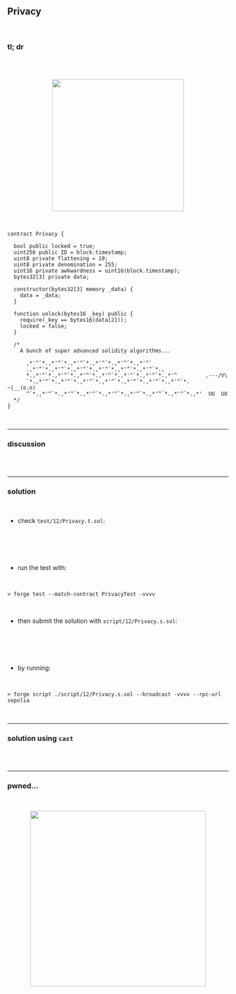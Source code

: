 ## Privacy

<br>


### tl; dr

<br>





<br>
  
<p align="center">
<img width="300" src="">
</p>


<br>

```solidity
contract Privacy {

  bool public locked = true;
  uint256 public ID = block.timestamp;
  uint8 private flattening = 10;
  uint8 private denomination = 255;
  uint16 private awkwardness = uint16(block.timestamp);
  bytes32[3] private data;

  constructor(bytes32[3] memory _data) {
    data = _data;
  }
  
  function unlock(bytes16 _key) public {
    require(_key == bytes16(data[2]));
    locked = false;
  }

  /*
    A bunch of super advanced solidity algorithms...

      ,*'^`*.,*'^`*.,*'^`*.,*'^`*.,*'^`*.,*'^`
      .,*'^`*.,*'^`*.,*'^`*.,*'^`*.,*'^`*.,*'^`*.,
      *.,*'^`*.,*'^`*.,*'^`*.,*'^`*.,*'^`*.,*'^`*.,*'^         ,---/V\
      `*.,*'^`*.,*'^`*.,*'^`*.,*'^`*.,*'^`*.,*'^`*.,*'^`*.    ~|__(o.o)
      ^`*.,*'^`*.,*'^`*.,*'^`*.,*'^`*.,*'^`*.,*'^`*.,*'^`*.,*'  UU  UU
  */
}
```


<br>

---

### discussion

<br>

<br>



----

### solution

<br>

* check `test/12/Privacy.t.sol`:

<br>

```solidity

```

<br>

* run the test with:

<br>

```shell
> forge test --match-contract PrivacyTest -vvvv    
```



<br>

* then submit the solution with `script/12/Privacy.s.sol`:

<br>

```solidity

```

<br>

* by running:

<br>

```shell
> forge script ./script/12/Privacy.s.sol --broadcast -vvvv --rpc-url sepolia
```

<br>


---

### solution using `cast`

<br>

<br>

----

### pwned...


<br>

  
<p align="center">
<img width="400" src="https://github.com/go-outside-labs/ethernaut-foundry-writeups-sol/assets/138340846/ba3f82a3-00c0-43f9-a423-588d7f6e4c70">
</p>



<br>


